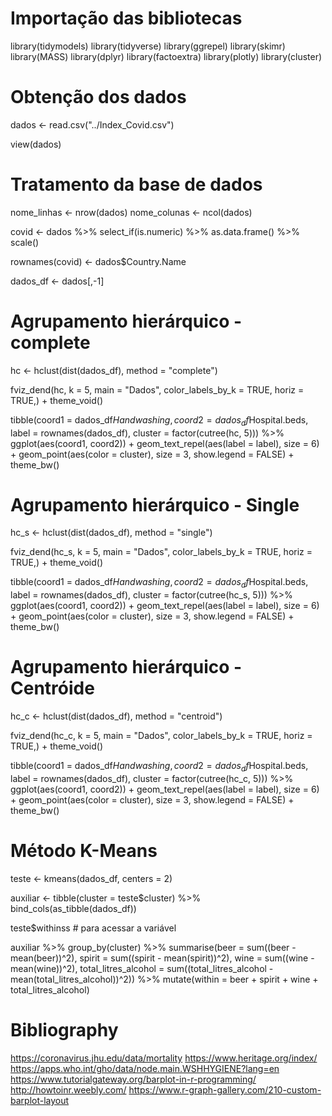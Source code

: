 # Importação das bibliotecas

library(tidymodels)
library(tidyverse)
library(ggrepel)
library(skimr)
library(MASS)
library(dplyr)
library(factoextra)
library(plotly)
library(cluster)

# Obtenção dos dados

dados <- read.csv("../Index_Covid.csv")

view(dados)

# Tratamento da base de dados

nome_linhas <- nrow(dados)
nome_colunas <- ncol(dados)

covid <- dados %>%
  select_if(is.numeric) %>%
  as.data.frame() %>%
  scale()

rownames(covid) <- dados$Country.Name

dados_df <- dados[,-1]

# Agrupamento hierárquico - complete

hc <- hclust(dist(dados_df), method = "complete")

fviz_dend(hc, 
          k = 5,
          main = "Dados",
          color_labels_by_k = TRUE, 
          horiz = TRUE,) + 
  theme_void()

tibble(coord1 = dados_df$Handwashing, 
       coord2 = dados_df$Hospital.beds, 
       label = rownames(dados_df), 
       cluster = factor(cutree(hc, 5))) %>% 
  ggplot(aes(coord1, coord2)) + 
  geom_text_repel(aes(label = label), size = 6) +
  geom_point(aes(color = cluster), size = 3, show.legend = FALSE) + 
  theme_bw()

# Agrupamento hierárquico - Single

hc_s <- hclust(dist(dados_df), method = "single")

fviz_dend(hc_s, 
          k = 5,
          main = "Dados",
          color_labels_by_k = TRUE, 
          horiz = TRUE,) + 
  theme_void()

tibble(coord1 = dados_df$Handwashing, 
       coord2 = dados_df$Hospital.beds, 
       label = rownames(dados_df), 
       cluster = factor(cutree(hc_s, 5))) %>% 
  ggplot(aes(coord1, coord2)) + 
  geom_text_repel(aes(label = label), size = 6) +
  geom_point(aes(color = cluster), size = 3, show.legend = FALSE) + 
  theme_bw()

# Agrupamento hierárquico - Centróide

hc_c <- hclust(dist(dados_df), method = "centroid")

fviz_dend(hc_c, 
          k = 5,
          main = "Dados",
          color_labels_by_k = TRUE, 
          horiz = TRUE,) + 
  theme_void()

tibble(coord1 = dados_df$Handwashing, 
       coord2 = dados_df$Hospital.beds, 
       label = rownames(dados_df), 
       cluster = factor(cutree(hc_c, 5))) %>% 
  ggplot(aes(coord1, coord2)) + 
  geom_text_repel(aes(label = label), size = 6) +
  geom_point(aes(color = cluster), size = 3, show.legend = FALSE) + 
  theme_bw()

# Método K-Means

teste <- kmeans(dados_df, centers = 2)

auxiliar <- tibble(cluster = teste$cluster) %>% 
  bind_cols(as_tibble(dados_df))

teste$withinss # para acessar a variável

auxiliar %>% 
  group_by(cluster) %>% 
  summarise(beer = sum((beer - mean(beer))^2), 
            spirit = sum((spirit - mean(spirit))^2), 
            wine = sum((wine - mean(wine))^2),
            total_litres_alcohol = sum((total_litres_alcohol - mean(total_litres_alcohol))^2)) %>% 
  mutate(within = beer + spirit + wine + total_litres_alcohol)

# Bibliography

https://coronavirus.jhu.edu/data/mortality
https://www.heritage.org/index/
https://apps.who.int/gho/data/node.main.WSHHYGIENE?lang=en
https://www.tutorialgateway.org/barplot-in-r-programming/
http://howtoinr.weebly.com/
https://www.r-graph-gallery.com/210-custom-barplot-layout
